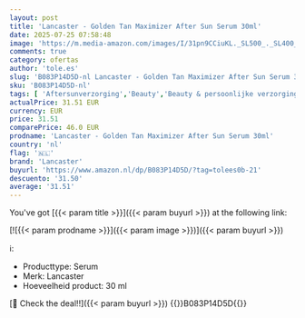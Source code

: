 ```yaml
---
layout: post
title: 'Lancaster - Golden Tan Maximizer After Sun Serum 30ml'
date: 2025-07-25 07:58:48
image: 'https://m.media-amazon.com/images/I/31pn9CCiuKL._SL500_._SL400_.jpg'
comments: true
category: ofertas
author: 'tole.es'
slug: 'B083P14D5D-nl Lancaster - Golden Tan Maximizer After Sun Serum 30ml'
sku: 'B083P14D5D-nl'
tags: [ 'Aftersunverzorging','Beauty','Beauty & persoonlijke verzorging','Huidverzorging','Zonverzorging & bruining','lancaster','🇳🇱', ]
actualPrice: 31.51 EUR
currency: EUR
price: 31.51
comparePrice: 46.0 EUR
prodname: 'Lancaster - Golden Tan Maximizer After Sun Serum 30ml'
country: 'nl'
flag: '🇳🇱'
brand: 'Lancaster'
buyurl: 'https://www.amazon.nl/dp/B083P14D5D/?tag=tolees0b-21'
descuento: '31.50'
average: '31.51'
---
```


You've got [{{< param title >}}]({{< param buyurl >}}) at the following link:

[![{{< param prodname >}}]({{< param image >}})]({{< param buyurl >}})

ℹ️:

- Producttype: Serum
- Merk: Lancaster
- Hoeveelheid product: 30 ml

[🛒 Check the deal!!]({{< param buyurl >}})
{{<world>}}B083P14D5D{{</world>}}
